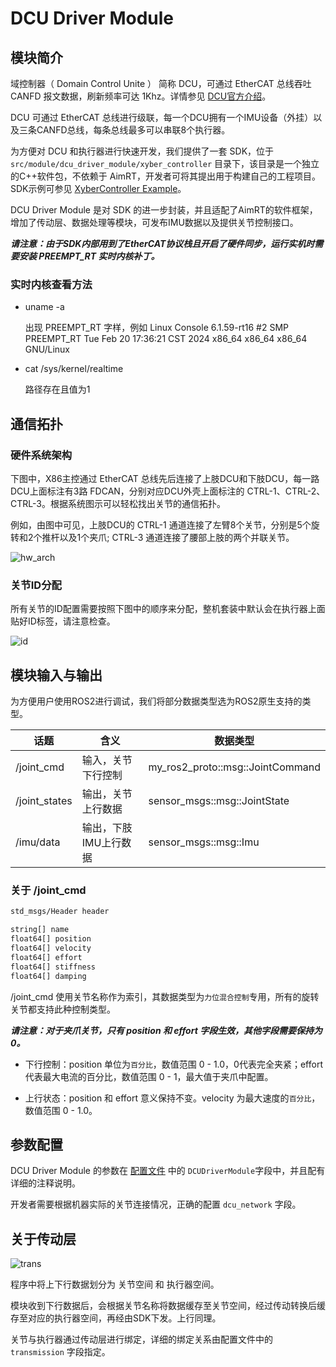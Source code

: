 # DCU Driver Module

## 模块简介

域控制器（ Domain Control Unite ） 简称 DCU，可通过 EtherCAT 总线吞吐 CANFD 报文数据，刷新频率可达 1Khz。详情参见 [DCU官方介绍](https://agibotmall.com/goods_detail/5?id=5&isShowTab=false)。

DCU 可通过 EtherCAT 总线进行级联，每一个DCU拥有一个IMU设备（外挂）以及三条CANFD总线，每条总线最多可以串联8个执行器。

为方便对 DCU 和执行器进行快速开发，我们提供了一套 SDK，位于 `src/module/dcu_driver_module/xyber_controller` 目录下，该目录是一个独立的C++软件包，不依赖于 AimRT，开发者可将其提出用于构建自己的工程项目。SDK示例可参见 [XyberController Example](/src/module/dcu_driver_module/xyber_controller/example/main.cpp)。

DCU Driver Module 是对 SDK 的进一步封装，并且适配了AimRT的软件框架，增加了传动层、数据处理等模块，可发布IMU数据以及提供关节控制接口。

***请注意：由于SDK内部用到了EtherCAT协议栈且开启了硬件同步，运行实机时需要安装 PREEMPT_RT 实时内核补丁。***

### 实时内核查看方法

- uname -a

  出现 PREEMPT_RT 字样，例如 Linux Console 6.1.59-rt16 #2 SMP PREEMPT_RT Tue Feb 20 17:36:21 CST 2024 x86_64 x86_64 x86_64 GNU/Linux

- cat /sys/kernel/realtime

  路径存在且值为1

## 通信拓扑

### 硬件系统架构

下图中，X86主控通过 EtherCAT 总线先后连接了上肢DCU和下肢DCU，每一路DCU上面标注有3路 FDCAN，分别对应DCU外壳上面标注的 CTRL-1、CTRL-2、CTRL-3。根据系统图示可以轻松找出关节的通信拓扑。

例如，由图中可见，上肢DCU的 CTRL-1 通道连接了左臂8个关节，分别是5个旋转和2个推杆以及1个夹爪; CTRL-3 通道连接了腰部上肢的两个并联关节。

![hw_arch](hardware_arch.jpg "hw_arch")

### 关节ID分配

所有关节的ID配置需要按照下图中的顺序来分配，整机套装中默认会在执行器上面贴好ID标签，请注意检查。

![id](x1_id.jpg "id")

## 模块输入与输出

为方便用户使用ROS2进行调试，我们将部分数据类型选为ROS2原生支持的类型。

| 话题                  | 含义                      | 数据类型                                                   |
| -------------------- | ------------------------- | -------------------------------------------------------- |
| /joint_cmd           | 输入，关节下行控制           | my_ros2_proto::msg::JointCommand                         |
| /joint_states        | 输出，关节上行数据           | sensor_msgs::msg::JointState                             |
| /imu/data            | 输出，下肢IMU上行数据        | sensor_msgs::msg::Imu                                    |

### 关于 /joint_cmd

```bash
std_msgs/Header header

string[] name
float64[] position
float64[] velocity
float64[] effort
float64[] stiffness
float64[] damping
```

/joint_cmd 使用关节名称作为索引，其数据类型为`力位混合控制`专用，所有的旋转关节都支持此种控制类型。

***请注意：对于夹爪关节，只有 position 和 effort 字段生效，其他字段需要保持为0。***

- 下行控制：position 单位为`百分比`，数值范围 0 - 1.0，0代表完全夹紧；effort 代表最大电流的百分比，数值范围 0 - 1，最大值于夹爪中配置。

- 上行状态：position 和 effort 意义保持不变。velocity 为最大速度的`百分比`，数值范围 0 - 1.0。

## 参数配置

DCU Driver Module 的参数在 [配置文件](/src/install/linux/bin/cfg/x1_cfg.yaml) 中的 `DCUDriverModule`字段中，并且配有详细的注释说明。

开发者需要根据机器实际的关节连接情况，正确的配置 `dcu_network` 字段。

## 关于传动层

![trans](transmission.png "trans")

程序中将上下行数据划分为 关节空间 和 执行器空间。

模块收到下行数据后，会根据关节名称将数据缓存至关节空间，经过传动转换后缓存至对应的执行器空间，再经由SDK下发。上行同理。

关节与执行器通过传动层进行绑定，详细的绑定关系由配置文件中的 `transmission` 字段指定。
